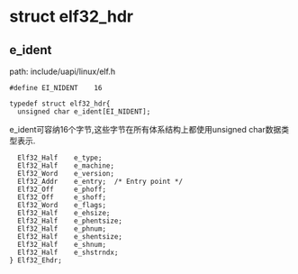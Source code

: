 struct elf32_hdr
========================================

e_ident
----------------------------------------

path: include/uapi/linux/elf.h
```
#define EI_NIDENT    16

typedef struct elf32_hdr{
  unsigned char e_ident[EI_NIDENT];
```

e_ident可容纳16个字节,这些字节在所有体系结构上都使用unsigned char数据类型表示.

```
  Elf32_Half    e_type;
  Elf32_Half    e_machine;
  Elf32_Word    e_version;
  Elf32_Addr    e_entry;  /* Entry point */
  Elf32_Off     e_phoff;
  Elf32_Off     e_shoff;
  Elf32_Word    e_flags;
  Elf32_Half    e_ehsize;
  Elf32_Half    e_phentsize;
  Elf32_Half    e_phnum;
  Elf32_Half    e_shentsize;
  Elf32_Half    e_shnum;
  Elf32_Half    e_shstrndx;
} Elf32_Ehdr;
```
